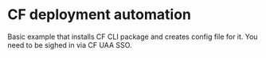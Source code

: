 CF deployment automation
========================

Basic example that installs CF CLI package and creates config file for it. You need to be sighed in via CF UAA SSO.
